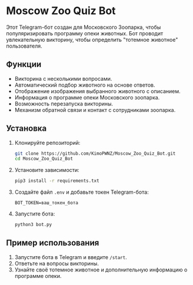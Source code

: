 # Moscow Zoo Quiz Bot

Этот Telegram-бот создан для Московского Зоопарка, чтобы популяризировать программу опеки животных. Бот проводит увлекательную викторину, чтобы определить "тотемное животное" пользователя.

## Функции
- Викторина с несколькими вопросами.
- Автоматический подбор животного на основе ответов.
- Отображение изображения выбранного животного с описанием.
- Информация о программе опеки Московского зоопарка.
- Возможность перезапуска викторины.
- Механизм обратной связи и контакт с сотрудниками зоопарка.

## Установка
1. Клонируйте репозиторий:
   ```bash
   git clone https://github.com/KimoPWNZ/Moscow_Zoo_Quiz_Bot.git
   cd Moscow_Zoo_Quiz_Bot
   ```
2. Установите зависимости:
   ```bash
   pip3 install -r requirements.txt
   ```
3. Создайте файл `.env` и добавьте токен Telegram-бота:
   ```
   BOT_TOKEN=ваш_токен_бота
   ```
4. Запустите бота:
   ```bash
   python3 bot.py
   ```

## Пример использования
1. Запустите бота в Telegram и введите `/start`.
2. Ответьте на вопросы викторины.
3. Узнайте своё тотемное животное и дополнительную информацию о программе опеки.
